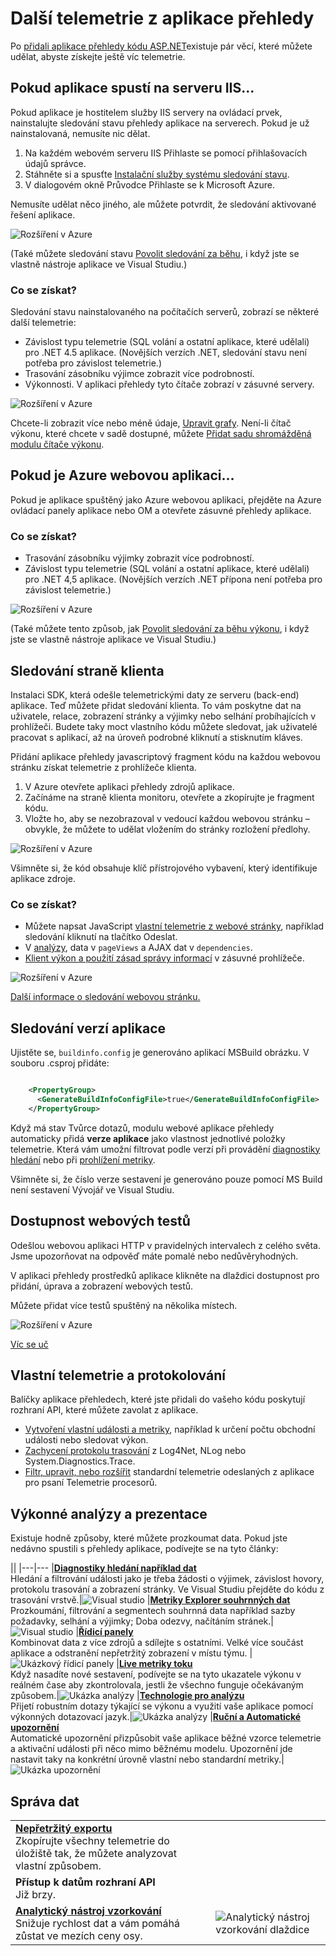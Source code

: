 <properties 
    pageTitle="Ještě víc využít možnosti aplikace přehledy | Microsoft Azure" 
    description="Po Začínáme s aplikací přehledy, tady je souhrn funkcí, které můžete prozkoumat." 
    services="application-insights" 
    documentationCenter=".net"
    authors="alancameronwills" 
    manager="douge"/>

<tags 
    ms.service="application-insights" 
    ms.workload="tbd" 
    ms.tgt_pltfrm="ibiza" 
    ms.devlang="na" 
    ms.topic="article" 
    ms.date="10/27/2016" 
    ms.author="awills"/>

# <a name="more-telemetry-from-application-insights"></a>Další telemetrie z aplikace přehledy

Po [přidali aplikace přehledy kódu ASP.NET](app-insights-asp-net.md)existuje pár věcí, které můžete udělat, abyste získejte ještě víc telemetrie. 

## <a name="if-your-app-runs-on-your-iis-server-"></a>Pokud aplikace spustí na serveru IIS...

Pokud aplikace je hostitelem služby IIS servery na ovládací prvek, nainstalujte sledování stavu přehledy aplikace na serverech. Pokud je už nainstalovaná, nemusíte nic dělat.

1. Na každém webovém serveru IIS Přihlaste se pomocí přihlašovacích údajů správce.
2. Stáhněte si a spusťte [Instalační služby systému sledování stavu](http://go.microsoft.com/fwlink/?LinkId=506648).
3. V dialogovém okně Průvodce Přihlaste se k Microsoft Azure.

Nemusíte udělat něco jiného, ale můžete potvrdit, že sledování aktivované řešení aplikace.

![Rozšíření v Azure](./media/app-insights-asp-net-more/025.png)

(Také můžete sledování stavu [Povolit sledování za běhu](app-insights-monitor-performance-live-website-now.md), i když jste se vlastně nástroje aplikace ve Visual Studiu.)

### <a name="what-do-you-get"></a>Co se získat?

Sledování stavu nainstalovaného na počítačích serverů, zobrazí se některé další telemetrie:

* Závislost typu telemetrie (SQL volání a ostatní aplikace, které udělali) pro .NET 4.5 aplikace. (Novějších verzích .NET, sledování stavu není potřeba pro závislost telemetrie.) 
* Trasování zásobníku výjimce zobrazit více podrobností.
* Výkonnosti. V aplikaci přehledy tyto čítače zobrazí v zásuvné servery. 

![Rozšíření v Azure](./media/app-insights-asp-net-more/070.png)

Chcete-li zobrazit více nebo méně údaje, [Upravit grafy](app-insights-metrics-explorer.md). Není-li čítač výkonu, které chcete v sadě dostupné, můžete [Přidat sadu shromážděná modulu čítače výkonu](app-insights-performance-counters.md).

## <a name="if-its-an-azure-web-app-"></a>Pokud je Azure webovou aplikaci...

Pokud je aplikace spuštěný jako Azure webovou aplikaci, přejděte na Azure ovládací panely aplikace nebo OM a otevřete zásuvné přehledy aplikace. 

### <a name="what-do-you-get"></a>Co se získat?

* Trasování zásobníku výjimky zobrazit více podrobností.
* Závislost typu telemetrie (SQL volání a ostatní aplikace, které udělali) pro .NET 4,5 aplikace. (Novějších verzích .NET přípona není potřeba pro závislost telemetrie.) 

![Rozšíření v Azure](./media/app-insights-asp-net-more/080.png)

(Také můžete tento způsob, jak [Povolit sledování za běhu výkonu](app-insights-monitor-performance-live-website-now.md), i když jste se vlastně nástroje aplikace ve Visual Studiu.)

## <a name="client-side-monitoring"></a>Sledování straně klienta

Instalaci SDK, která odešle telemetrickými daty ze serveru (back-end) aplikace. Teď můžete přidat sledování klienta. To vám poskytne dat na uživatele, relace, zobrazení stránky a výjimky nebo selhání probíhajících v prohlížeči. Budete taky moct vlastního kódu můžete sledovat, jak uživatelé pracovat s aplikací, až na úroveň podrobné kliknutí a stisknutím kláves.

Přidání aplikace přehledy javascriptový fragment kódu na každou webovou stránku získat telemetrie z prohlížeče klienta.

1. V Azure otevřete aplikaci přehledy zdrojů aplikace.
2. Začínáme na straně klienta monitoru, otevřete a zkopírujte je fragment kódu.
3. Vložte ho, aby se nezobrazoval v vedoucí každou webovou stránku – obvykle, že můžete to udělat vložením do stránky rozložení předlohy.

![Rozšíření v Azure](./media/app-insights-asp-net-more/100.png)

Všimněte si, že kód obsahuje klíč přístrojového vybavení, který identifikuje aplikace zdroje.

### <a name="what-do-you-get"></a>Co se získat?

* Můžete napsat JavaScript [vlastní telemetrie z webové stránky](app-insights-api-custom-events-metrics.md), například sledování kliknutí na tlačítko Odeslat.
* V [analýzy](app-insights-analytics.md), data v `pageViews` a AJAX dat v `dependencies`. 
* [Klient výkon a použití zásad správy informací](app-insights-javascript.md) v zásuvné prohlížeče.

![Rozšíření v Azure](./media/app-insights-asp-net-more/090.png)


[Další informace o sledování webovou stránku.](app-insights-web-track-usage.md)



## <a name="track-application-version"></a>Sledování verzí aplikace

Ujistěte se, `buildinfo.config` je generováno aplikací MSBuild obrázku. V souboru .csproj přidáte:  

```XML

    <PropertyGroup>
      <GenerateBuildInfoConfigFile>true</GenerateBuildInfoConfigFile>    <IncludeServerNameInBuildInfo>true</IncludeServerNameInBuildInfo>
    </PropertyGroup> 
```

Když má stav Tvůrce dotazů, modulu webové aplikace přehledy automaticky přidá **verze aplikace** jako vlastnost jednotlivé položky telemetrie. Která vám umožní filtrovat podle verzí při provádění [diagnostiky hledání](app-insights-diagnostic-search.md) nebo při [prohlížení metriky](app-insights-metrics-explorer.md). 

Všimněte si, že číslo verze sestavení je generováno pouze pomocí MS Build není sestavení Vývojář ve Visual Studiu.


## <a name="availability-web-tests"></a>Dostupnost webových testů

Odešlou webovou aplikaci HTTP v pravidelných intervalech z celého světa. Jsme upozorňovat na odpověď máte pomalé nebo nedůvěryhodných.

V aplikaci přehledy prostředků aplikace klikněte na dlaždici dostupnost pro přidání, úprava a zobrazení webových testů.

Můžete přidat více testů spuštěný na několika místech.

![Rozšíření v Azure](./media/app-insights-asp-net-more/110.png)

[Víc se uč](app-insights-monitor-web-app-availability.md)

## <a name="custom-telemetry-and-logging"></a>Vlastní telemetrie a protokolování

Balíčky aplikace přehledech, které jste přidali do vašeho kódu poskytují rozhraní API, které můžete zavolat z aplikace.

* [Vytvoření vlastní události a metriky](app-insights-api-custom-events-metrics.md), například k určení počtu obchodní události nebo sledovat výkon.
* [Zachycení protokolu trasování](app-insights-asp-net-trace-logs.md) z Log4Net, NLog nebo System.Diagnostics.Trace.
* [Filtr, upravit, nebo rozšířit](app-insights-api-filtering-sampling.md) standardní telemetrie odeslaných z aplikace pro psaní Telemetrie procesorů. 


## <a name="powerful-analysis-and-presentation"></a>Výkonné analýzy a prezentace

Existuje hodně způsoby, které můžete prozkoumat data. Pokud jste nedávno spustili s přehledy aplikace, podívejte se na tyto články:

||
|---|---
|[**Diagnostiky hledání například dat**](app-insights-visual-studio.md)<br/>Hledání a filtrování události jako je třeba žádosti o výjimek, závislost hovory, protokolu trasování a zobrazení stránky. Ve Visual Studiu přejděte do kódu z trasování vrstvě.|![Visual studio](./media/app-insights-asp-net-more/61.png)
|[**Metriky Explorer souhrnných dat**](app-insights-metrics-explorer.md)<br/>Prozkoumání, filtrování a segmentech souhrnná data například sazby požadavky, selhání a výjimky; Doba odezvy, načítáním stránek.|![Visual studio](./media/app-insights-asp-net-more/060.png)
|[**Řídicí panely**](app-insights-dashboards.md#dashboards)<br/>Kombinovat data z více zdrojů a sdílejte s ostatními. Velké více součást aplikace a odstranění nepřetržitý zobrazení v místu týmu.  |![Ukázkový řídicí panely](./media/app-insights-asp-net-more/62.png)
|[**Live metriky toku**](app-insights-metrics-explorer.md#live-metrics-stream)<br/>Když nasadíte nové sestavení, podívejte se na tyto ukazatele výkonu v reálném čase aby zkontrolovala, jestli že všechno funguje očekávaným způsobem.|![Ukázka analýzy](./media/app-insights-asp-net-more/050.png)
|[**Technologie pro analýzu**](app-insights-analytics.md)<br/>Přijetí robustním dotazy týkající se výkonu a využití vaše aplikace pomocí výkonných dotazovací jazyk.|![Ukázka analýzy](./media/app-insights-asp-net-more/010.png)
|[**Ruční a Automatické upozornění**](app-insights-alerts.md)<br/>Automatické upozornění přizpůsobit vaše aplikace běžné vzorce telemetrie a aktivační události při něco mimo běžnému modelu. Upozornění jde nastavit taky na konkrétní úrovně vlastní nebo standardní metriky.|![Ukázka upozornění](./media/app-insights-asp-net-more/020.png)

## <a name="data-management"></a>Správa dat

|||
|---|---|
|[**Nepřetržitý exportu**](app-insights-export-telemetry.md)<br/>Zkopírujte všechny telemetrie do úložiště tak, že můžete analyzovat vlastní způsobem.|
|**Přístup k datům rozhraní API**<br/>Již brzy.|
|[**Analytický nástroj vzorkování**](app-insights-sampling.md)<br/>Snižuje rychlost dat a vám pomáhá zůstat ve mezích ceny osy.|![Analytický nástroj vzorkování dlaždice](./media/app-insights-asp-net-more/030.png)